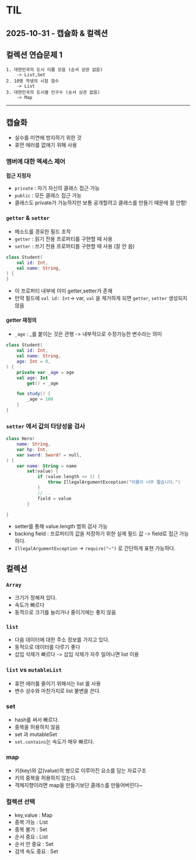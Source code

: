 # TIL

## 2025-10-31 - 캡슐화 & 컬렉션

## 컬렉션 연습문제 1

```text
1. 대한민국의 도시 이름 모음 (순서 상관 없음)
    -> List,Set
2. 10명 학생의 시험 점수 
    -> List
3. 대한민국의 도시별 인구수 (순서 상관 없음)
    -> Map
```

----------

## 캡슐화

- 실수를 미연에 방지하기 위한 것
- 휴먼 에러를 없애기 위해 사용

### 멤버에 대한 엑세스 제어

**접근 지정자**

- `private` : 자기 자신의 클래스 접근 가능
- `public` : 모든 클래스 접근 가능
- 클래스도 private가 가능하지만 보통 공개할려고 클래스를 만들기 때문에 잘 안함!

### `getter` & `setter`

- 메소드를 경유한 필드 조작
- `getter` : 읽기 전용 프로퍼티를 구현할 때 사용
- `setter` : 쓰기 전용 프로퍼티를 구현할 때 사용 (잘 안 씀)

```kotlin
class Student(
    val id: Int,
    val name: String,
) {
}
```

- 이 프로퍼티 내부에 이미 getter,setter가 존재
- 만약 필드에 `val id: Int`-> var, `val` 을 제거하게 되면 `getter`, `setter` 생성되지 않음

#### getter 재정의

- `_age` : _를 붙이는 것은 관행 -> 내부적으로 수정가능한 변수라는 의미

```kotlin
class Student(
    val id: Int,
    val name: String,
    age: Int = 0,
) {
    private var _age = age
    val age: Int
        get() = _age

    fun study() {
        _age = 100
    }
}
```

### `setter` 에서 값의 타당성을 검사

```kotlin
class Hero(
    name: String,
    var hp: Int,
    var sword: Sword? = null,
) {
    var name: String = name
        set(value) {
            if (value.length <= 1) {
                throw IllegalArgumentException("이름이 너무 짧습니다.")
            }
            // ...
            field = value
        }

}
```

- setter를 통해 value.length 범위 검사 가능
- backing field : 프로퍼티의 값을 저장하기 위한 실제 필드 값 -> field로 접근 가능하다.
- `IllegalArgumentException` -> `require("~")` 로 간단하게 표현 가능하다.

## 컬렉션

### `Array`

- 크기가 정해져 있다.
- 속도가 빠르다
- 동적으로 크기를 늘리거나 줄이기에는 좋지 않음

### `list`

- 다음 데이터에 대한 주소 정보를 가지고 있다.
- 동적으로 데이터를 다루기 좋다
- 삽입 삭제가 빠르다 -> 삽입 삭제가 자주 일어나면 list 이용

### `list` vs `mutableList`

- 휴먼 에러를 줄이기 위해서는 list 를 사용
- 변수 상수와 마찬가지로 list 불변을 쓴다.

### set

- hash를 써서 빠르다.
- 중복을 허용하지 않음
- set 과 mutableSet
- `set.contains`는 속도가 매우 빠르다.

### map

- 키(key)와 값(value)의 쌍으로 이루어진 요소를 담는 자료구조
- 키의 중복을 허용하지 않는다.
- 객체지향이라면 map을 만들기보단 클래스를 만들어버린다~

### 컬렉션 선택

- key,value : Map
- 중복 가능 : List
- 중복 불가 : Set
- 순서 중요 : List
- 순서 안 중요 : Set
- 검색 속도 중요 : Set